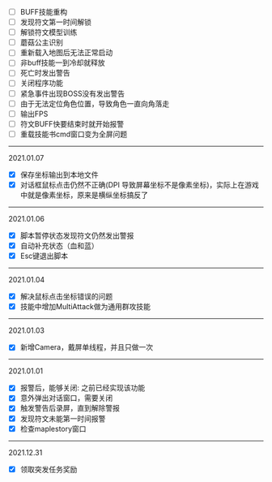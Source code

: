 
- [ ] BUFF技能重构
- [ ] 发现符文第一时间解锁
- [ ] 解锁符文模型训练
- [ ] 蘑菇公主识别
- [ ] 重新载入地图后无法正常启动
- [ ] 非buff技能一到冷却就释放
- [ ] 死亡时发出警告
- [ ] 关闭程序功能
- [ ] 紧急事件出现BOSS没有发出警告
- [ ] 由于无法定位角色位置，导致角色一直向角落走
- [ ] 输出FPS
- [ ] 符文BUFF快要结束时就开始报警
- [ ] 重载技能书cmd窗口变为全屏问题

__________________________
2021.01.07
- [x] 保存坐标输出到本地文件
- [x] 对话框鼠标点击仍然不正确(DPI 导致屏幕坐标不是像素坐标)，实际上在游戏中就是像素坐标，原来是横纵坐标搞反了

__________________________
2021.01.06
- [x] 脚本暂停状态发现符文仍然发出警报
- [x] 自动补充状态（血和蓝）
- [x] Esc键退出脚本

__________________________
2021.01.04
- [x] 解决鼠标点击坐标错误的问题
- [x] 技能中增加MultiAttack做为通用群攻技能
__________________________
2021.01.03
- [x] 新增Camera，戴屏单线程，并且只做一次
__________________________
2021.01.01
- [x] 报警后，能够关闭: 之前已经实现该功能
- [x] 意外弹出对话窗口，需要关闭
- [x] 触发警告后录屏，直到解除警报
- [x] 发现符文未能第一时间报警
- [x] 检查maplestory窗口
_________________________
2021.12.31
- [X] 领取突发任务奖励
